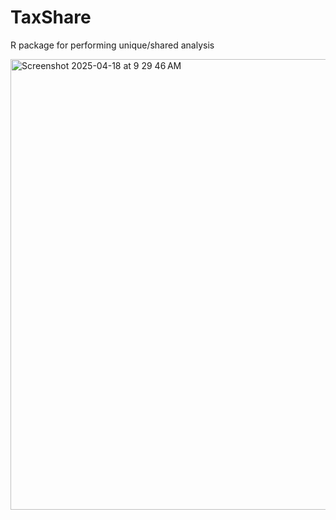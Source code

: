 # TaxShare
R package for performing unique/shared analysis

<img width="721" alt="Screenshot 2025-04-18 at 9 29 46 AM" src="https://github.com/user-attachments/assets/45d1ca1e-d3df-4fd3-bda2-da84cd8f260d" />
